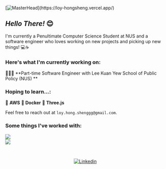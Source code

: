 [![MasterHead]([https://developers.giphy.com/branch/master/static/api-512d36c09662682717108a38bbb5c57d.gif](https://www.google.com/url?sa=i&url=https%3A%2F%2Fwww.deviantart.com%2Fhappy05%2Fart%2FBatch-Script-Collection-Banner-680786884&psig=AOvVaw3snRkLFsW9_xtfgQ22uAFF&ust=1691163714204000&source=images&cd=vfe&opi=89978449&ved=0CBEQjRxqFwoTCJDP0_TpwIADFQAAAAAdAAAAABAE))](https://loy-hongsheng.vercel.app/)

## *Hello There!* 😊

I'm currently a Penultimate Computer Science Student at NUS and a software engineer who loves working on new projects and picking up new things! 💻☕

### Here's what I'm currently working on:

🧑🏻‍💻 **Part-time Software Engineer with Lee Kuan Yew School of Public Policy (NUS) **


### Hoping to learn...:

🍇 **AWS**
🥝 **Docker**
📐 **Three.js**

Feel free to reach out at ```loy.hong.shenggg@gmail.com```.

### Some things I've worked with:

<p>
  <a href="https://skillicons.dev">
    <img src="https://skillicons.dev/icons?i=js,ts,py,java,react,firebase,nodejs,express,mongodb,tailwind,nextjs" /> <br/>
    <img src="https://skillicons.dev/icons?i=postgres,mysql,flutter,firebase,figma,postman" />
  </a>
</p>

<br>

<p align="center"><a href="https://www.linkedin.com/in/loyhongsheng"><img alt="Linkedin" src="https://img.shields.io/badge/linkedin-0077B5?logo=linkedin&logoColor=white&style=for-the-badge" /></a>
